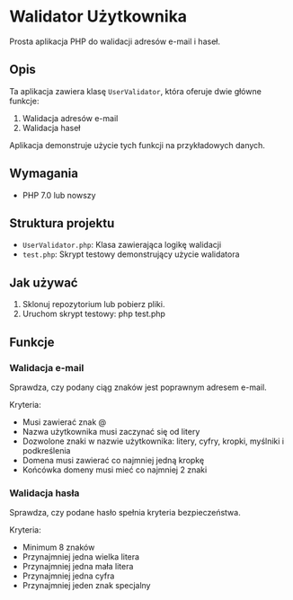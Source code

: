 # Walidator Użytkownika

Prosta aplikacja PHP do walidacji adresów e-mail i haseł.

## Opis

Ta aplikacja zawiera klasę `UserValidator`, która oferuje dwie główne funkcje:
1. Walidacja adresów e-mail
2. Walidacja haseł

Aplikacja demonstruje użycie tych funkcji na przykładowych danych.

## Wymagania

- PHP 7.0 lub nowszy

## Struktura projektu

- `UserValidator.php`: Klasa zawierająca logikę walidacji
- `test.php`: Skrypt testowy demonstrujący użycie walidatora

## Jak używać

1. Sklonuj repozytorium lub pobierz pliki.
2. Uruchom skrypt testowy:
php test.php

## Funkcje

### Walidacja e-mail

Sprawdza, czy podany ciąg znaków jest poprawnym adresem e-mail.

Kryteria:
- Musi zawierać znak @
- Nazwa użytkownika musi zaczynać się od litery
- Dozwolone znaki w nazwie użytkownika: litery, cyfry, kropki, myślniki i podkreślenia
- Domena musi zawierać co najmniej jedną kropkę
- Końcówka domeny musi mieć co najmniej 2 znaki

### Walidacja hasła

Sprawdza, czy podane hasło spełnia kryteria bezpieczeństwa.

Kryteria:
- Minimum 8 znaków
- Przynajmniej jedna wielka litera
- Przynajmniej jedna mała litera
- Przynajmniej jedna cyfra
- Przynajmniej jeden znak specjalny